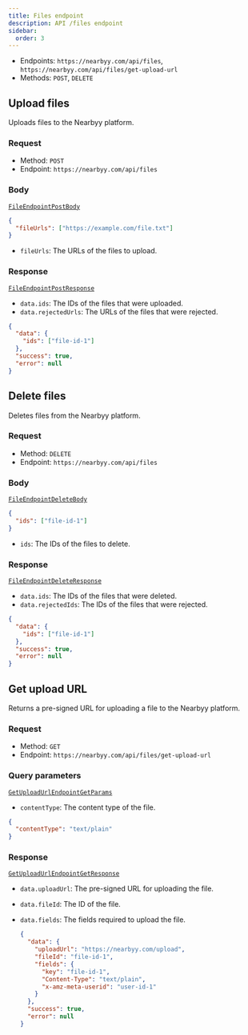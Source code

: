 ```yaml
---
title: Files endpoint
description: API /files endpoint
sidebar:
  order: 3
---
```


- Endpoints: `https://nearbyy.com/api/files`, `https://nearbyy.com/api/files/get-upload-url`
- Methods: `POST`, `DELETE`

## Upload files

Uploads files to the Nearbyy platform.

### Request

- Method: `POST`
- Endpoint: `https://nearbyy.com/api/files`

### Body

[`FileEndpointPostBody`](../types#fileendpointpostbody)

```json title="Request Body"
{
  "fileUrls": ["https://example.com/file.txt"]
}
```

- `fileUrls`: The URLs of the files to upload.

### Response

[`FileEndpointPostResponse`](../types#fileendpointpostresponse)

- `data.ids`: The IDs of the files that were uploaded.
- `data.rejectedUrls`: The URLs of the files that were rejected.

```json title="Response Body"
{
  "data": {
    "ids": ["file-id-1"]
  },
  "success": true,
  "error": null
}
```

## Delete files

Deletes files from the Nearbyy platform.

### Request

- Method: `DELETE`
- Endpoint: `https://nearbyy.com/api/files`

### Body

[`FileEndpointDeleteBody`](../types#fileendpointdeletebody)

```json title="Request Body"
{
  "ids": ["file-id-1"]
}
```

- `ids`: The IDs of the files to delete.

### Response

[`FileEndpointDeleteResponse`](../types#fileendpointdeleteresponse)

- `data.ids`: The IDs of the files that were deleted.
- `data.rejectedIds`: The IDs of the files that were rejected.

```json title="Response Body"
{
  "data": {
    "ids": ["file-id-1"]
  },
  "success": true,
  "error": null
}
```

## Get upload URL

Returns a pre-signed URL for uploading a file to the Nearbyy platform.

### Request

- Method: `GET`
- Endpoint: `https://nearbyy.com/api/files/get-upload-url`

### Query parameters

[`GetUploadUrlEndpointGetParams`](../types#getuploadurlendpointgetparams)

- `contentType`: The content type of the file.

```json title="Request Query Parameters"
{
  "contentType": "text/plain"
}
```

### Response

[`GetUploadUrlEndpointGetResponse`](../types#getuploadurlendpointgetresponse)

- `data.uploadUrl`: The pre-signed URL for uploading the file.
- `data.fileId`: The ID of the file.
- `data.fields`: The fields required to upload the file.

  ```json title="Response Body"
  {
    "data": {
      "uploadUrl": "https://nearbyy.com/upload",
      "fileId": "file-id-1",
      "fields": {
        "key": "file-id-1",
        "Content-Type": "text/plain",
        "x-amz-meta-userid": "user-id-1"
      }
    },
    "success": true,
    "error": null
  }
  ```
